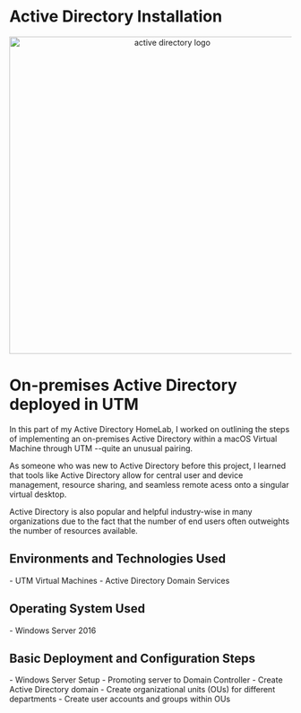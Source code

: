 # Active Directory Installation 
<p align="center">
<img width="566" src="https://www.31west.net/wp-content/uploads/2022/11/what-is-active-directory-and-why-is-it-used.png.avif" alt="active directory logo" /> </p>

<h1>On-premises Active Directory deployed in UTM</h1>
<p>In this part of my Active Directory HomeLab, I worked on outlining the steps of implementing an on-premises Active Directory within a macOS Virtual Machine through UTM --quite an unusual pairing.</p>

<p>As someone who was new to Active Directory before this project, I learned that tools like Active Directory allow for central user and device management, resource sharing, and seamless remote acess onto a singular virtual desktop.</p> 

<p>Active Directory is also popular and helpful industry-wise in many organizations due to the fact that the number of end users often outweights the number of resources available.</p>

<h2>Environments and Technologies Used</h2>
  - UTM Virtual Machines
  - Active Directory Domain Services

<h2>Operating System Used</h2>
  - Windows Server 2016

<h2>Basic Deployment and Configuration Steps</h2>
  - Windows Server Setup
  - Promoting server to Domain Controller
  - Create Active Directory domain
  - Create organizational units (OUs) for different departments
  - Create user accounts and groups within OUs
